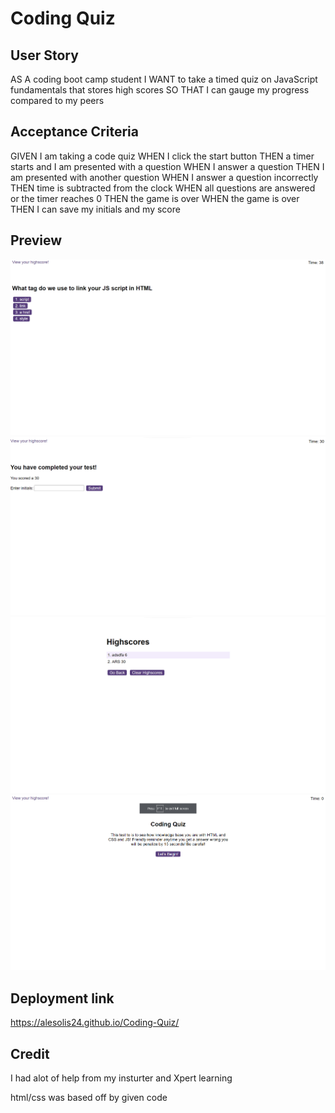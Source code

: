 # Coding Quiz


## User Story

AS A coding boot camp student
I WANT to take a timed quiz on JavaScript fundamentals that stores high scores
SO THAT I can gauge my progress compared to my peers


## Acceptance Criteria

GIVEN I am taking a code quiz
WHEN I click the start button
THEN a timer starts and I am presented with a question
WHEN I answer a question
THEN I am presented with another question
WHEN I answer a question incorrectly
THEN time is subtracted from the clock
WHEN all questions are answered or the timer reaches 0
THEN the game is over
WHEN the game is over
THEN I can save my initials and my score


## Preview
![Alt text](<./assest/images/Screenshot 2024-01-16 210254.png>)
![Alt text](<./assest/images/Screenshot 2024-01-16 210316.png>)
![Alt text](<./assest/images/Screenshot 2024-01-16 210330.png>)
![Alt text](<./assest/images/Screenshot 2024-01-16 210453.png>)


## Deployment link 

https://alesolis24.github.io/Coding-Quiz/

## Credit 
I had alot of help from my insturter and Xpert learning 

html/css was based off by given code